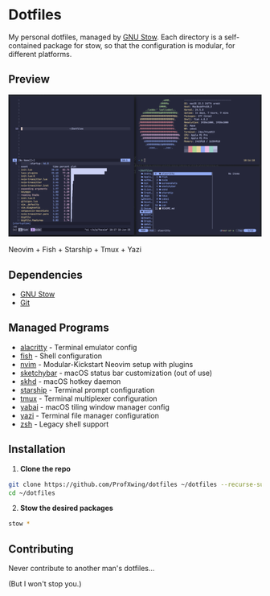 # Dotfiles

My personal dotfiles, managed by [GNU Stow](https://www.gnu.org/software/stow/).
Each directory is a self-contained package for stow, so that the configuration
is modular, for different platforms.

## Preview

![Terminal Setup](./screenshots/terminal.png)

Neovim + Fish + Starship + Tmux + Yazi

## Dependencies

- [GNU Stow](https://www.gnu.org/software/stow/)
- [Git](https://git-scm.com/downloads)

## Managed Programs

- [alacritty](https://github.com/alacritty/alacritty/blob/master/INSTALL.md) - Terminal emulator config
- [fish](https://github.com/fish-shell/fish-shell?tab=readme-ov-file#getting-fish) - Shell configuration 
- [nvim](https://github.com/neovim/neovim/blob/master/INSTALL.md#install-from-package) - Modular-Kickstart Neovim setup with plugins
- [sketchybar](https://felixkratz.github.io/SketchyBar/setup) - macOS status bar customization (out of use)
- [skhd](https://github.com/koekeishiya/skhd?tab=readme-ov-file#install) - macOS hotkey daemon
- [starship](https://starship.rs/#quick-install) - Terminal prompt configuration
- [tmux](https://github.com/tmux/tmux/wiki/Installing) - Terminal multiplexer configuration
- [yabai](https://github.com/koekeishiya/yabai/wiki/Installing-yabai-(latest-release)) - macOS tiling window manager config
- [yazi](https://yazi-rs.github.io/docs/installation/) - Terminal file manager configuration
- [zsh](https://github.com/ohmyzsh/ohmyzsh/wiki/Installing-ZSH#how-to-install-zsh-on-many-platforms) - Legacy shell support 

## Installation

1. **Clone the repo**

```bash
git clone https://github.com/ProfXwing/dotfiles ~/dotfiles --recurse-submodules
cd ~/dotfiles
```

2. **Stow the desired packages**

```bash
stow *
```

## Contributing

Never contribute to another man's dotfiles...

(But I won't stop you.)
